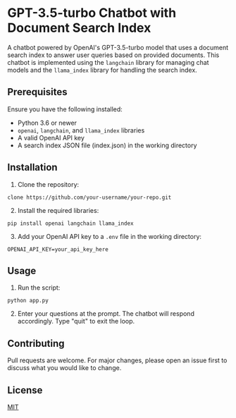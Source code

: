 # GPT-3.5-turbo Chatbot with Document Search Index

A chatbot powered by OpenAI's GPT-3.5-turbo model that uses a document search index to answer user queries based on provided documents. This chatbot is implemented using the `langchain` library for managing chat models and the `llama_index` library for handling the search index.

## Prerequisites

Ensure you have the following installed:

-   Python 3.6 or newer
-   `openai`, `langchain`, and `llama_index` libraries
-   A valid OpenAI API key
-   A search index JSON file (index.json) in the working directory

## Installation

1. Clone the repository:

`clone https://github.com/your-username/your-repo.git
`

2. Install the required libraries:

`pip install openai langchain llama_index`

3. Add your OpenAI API key to a `.env` file in the working directory:

`OPENAI_API_KEY=your_api_key_here`

## Usage

1. Run the script:

`python app.py`

2. Enter your questions at the prompt. The chatbot will respond accordingly. Type "quit" to exit the loop.

## Contributing

Pull requests are welcome. For major changes, please open an issue first to discuss what you would like to change.

## License

[MIT](https://choosealicense.com/licenses/mit/)
